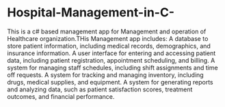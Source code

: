 # Hospital-Management-in-C-
This is a c# based management app for Management and operation of Healthcare organization.THis Management app includes:
A database to store patient information, including medical records, demographics, and insurance information.
A user interface for entering and accessing patient data, including patient registration, appointment scheduling, and billing.
A system for managing staff schedules, including shift assignments and time off requests.
A system for tracking and managing inventory, including drugs, medical supplies, and equipment.
A system for generating reports and analyzing data, such as patient satisfaction scores, treatment outcomes, and financial performance.
